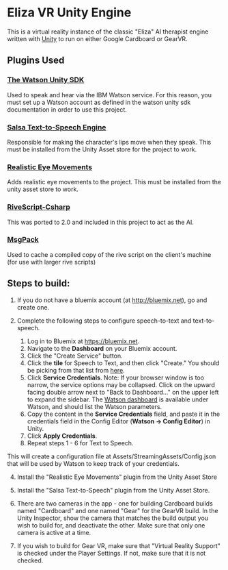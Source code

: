# Eliza VR Unity Engine

This is a virtual reality instance of the classic "Eliza" AI therapist engine written with [Unity](http://unity.com) to run on either Google Cardboard or GearVR.

## Plugins Used

### [The Watson Unity SDK](https://github.com/watson-developer-cloud/unity-sdk) 

Used to speak and hear via the IBM Watson service.  For this reason, you must set up a Watson account as defined in the watson unity sdk documentation in order to use this project.

### [Salsa Text-to-Speech Engine](http://crazyminnowstudio.com/unity-3d/lip-sync-salsa/)

Responsible for making the character's lips move when they speak.  This must be installed from the Unity Asset store for the project to work.

### [Realistic Eye Movements](https://www.assetstore.unity3d.com/en/#!/content/29168)

Adds realistic eye movements to the project.  This must be installed from the unity asset store to work.

### [RiveScript-Csharp](https://github.com/fabioravila/rivescript-csharp)

This was ported to 2.0 and included in this project to act as the AI.

### [MsgPack](https://github.com/msgpack/msgpack-cli)

Used to cache a compiled copy of the rive script on the client's machine (for use with larger rive scripts)

## Steps to build:

1. If you do not have a bluemix account (at http://bluemix.net), go and create one.

2. Complete the following steps to configure speech-to-text and text-to-speech. 
    1. Log in to Bluemix at https://bluemix.net.
    2. Navigate to the **Dashboard** on your Bluemix account.
    3. Click the "Create Service" button.
    3. Click the **tile** for Speech to Text, and then click "Create."  You should be picking from that list from [here](https://console.ng.bluemix.net/catalog/?category=watson&taxonomyNavigation=watson).
    4. Click **Service Credentials**. Note: If your browser window is too narrow, the service options may be collapsed. Click on the upward facing double arrow next to "Back to Dashboard..." on the upper left to expand the sidebar.
    The [Watson dashboard](https://console.ng.bluemix.net/dashboard/watson) is available under Watson, and should list the Watson parameters.
    5. Copy the content in the **Service Credentials** field, and paste it in the credentials field in the Config Editor (**Watson -> Config Editor**) in Unity.
    6. Click **Apply Credentials**.
    7. Repeat steps 1 - 6 for Text to Speech.

This will create a configuration file at Assets/StreamingAssets/Config.json that will be used by Watson to keep track of your credentials.

4. Install the "Realistic Eye Movements" plugin from the Unity Asset Store

5. Install the "Salsa Text-to-Speech" plugin from the Unity Asset Store.

6. There are two cameras in the app - one for building Cardboard builds named "Cardboard" and one named "Gear" for the GearVR build.  In the Unity Inspector, show the camera that matches the build output you wish to build for, and deactivate the other.  Make sure that only one camera is active at a time.

7.  If you wish to build for Gear VR, make sure that "Virtual Reality Support" is checked under the Player Settings.  If not, make sure that it is not checked.
